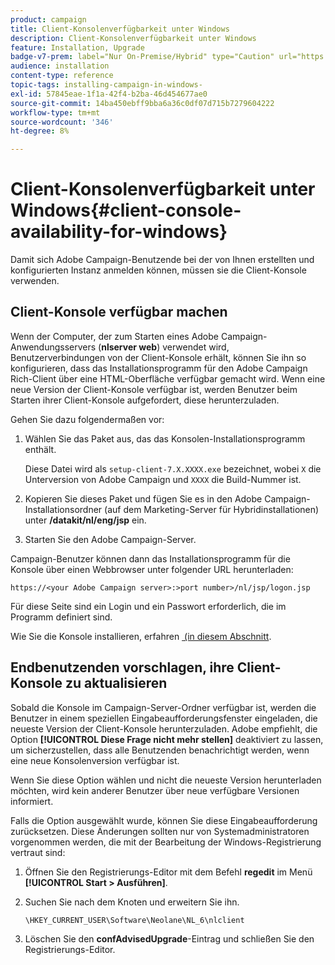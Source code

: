 ```yaml
---
product: campaign
title: Client-Konsolenverfügbarkeit unter Windows
description: Client-Konsolenverfügbarkeit unter Windows
feature: Installation, Upgrade
badge-v7-prem: label="Nur On-Premise/Hybrid" type="Caution" url="https://experienceleague.adobe.com/docs/campaign-classic/using/installing-campaign-classic/architecture-and-hosting-models/hosting-models-lp/hosting-models.html?lang=de" tooltip="Gilt nur für Hybrid- und On-Premise-Bereitstellungen"
audience: installation
content-type: reference
topic-tags: installing-campaign-in-windows-
exl-id: 57845eae-1f1a-42f4-b2ba-46d454677ae0
source-git-commit: 14ba450ebff9bba6a36c0df07d715b7279604222
workflow-type: tm+mt
source-wordcount: '346'
ht-degree: 8%

---
```


# Client-Konsolenverfügbarkeit unter Windows{#client-console-availability-for-windows}



Damit sich Adobe Campaign-Benutzende bei der von Ihnen erstellten und konfigurierten Instanz anmelden können, müssen sie die Client-Konsole verwenden.

## Client-Konsole verfügbar machen

Wenn der Computer, der zum Starten eines Adobe Campaign-Anwendungsservers (**nlserver web**) verwendet wird, Benutzerverbindungen von der Client-Konsole erhält, können Sie ihn so konfigurieren, dass das Installationsprogramm für den Adobe Campaign Rich-Client über eine HTML-Oberfläche verfügbar gemacht wird. Wenn eine neue Version der Client-Konsole verfügbar ist, werden Benutzer beim Starten ihrer Client-Konsole aufgefordert, diese herunterzuladen.

Gehen Sie dazu folgendermaßen vor:

1. Wählen Sie das Paket aus, das das Konsolen-Installationsprogramm enthält.

   Diese Datei wird als `setup-client-7.X.XXXX.exe` bezeichnet, wobei `X` die Unterversion von Adobe Campaign und `XXXX` die Build-Nummer ist.

1. Kopieren Sie dieses Paket und fügen Sie es in den Adobe Campaign-Installationsordner (auf dem Marketing-Server für Hybridinstallationen) unter **/datakit/nl/eng/jsp** ein.
1. Starten Sie den Adobe Campaign-Server.

Campaign-Benutzer können dann das Installationsprogramm für die Konsole über einen Webbrowser unter folgender URL herunterladen:

```
https://<your Adobe Campaign server>:>port number>/nl/jsp/logon.jsp
```

Für diese Seite sind ein Login und ein Passwort erforderlich, die im Programm definiert sind.

Wie Sie die Konsole installieren, erfahren [&#x200B; (in diesem Abschnitt](../../installation/using/installing-the-client-console.md).

## Endbenutzenden vorschlagen, ihre Client-Konsole zu aktualisieren

Sobald die Konsole im Campaign-Server-Ordner verfügbar ist, werden die Benutzer in einem speziellen Eingabeaufforderungsfenster eingeladen, die neueste Version der Client-Konsole herunterzuladen. Adobe empfiehlt, die Option **[!UICONTROL Diese Frage nicht mehr stellen]** deaktiviert zu lassen, um sicherzustellen, dass alle Benutzenden benachrichtigt werden, wenn eine neue Konsolenversion verfügbar ist.

Wenn Sie diese Option wählen und nicht die neueste Version herunterladen möchten, wird kein anderer Benutzer über neue verfügbare Versionen informiert.

Falls die Option ausgewählt wurde, können Sie diese Eingabeaufforderung zurücksetzen. Diese Änderungen sollten nur von Systemadministratoren vorgenommen werden, die mit der Bearbeitung der Windows-Registrierung vertraut sind:

1. Öffnen Sie den Registrierungs-Editor mit dem Befehl **regedit** im Menü **[!UICONTROL Start > Ausführen]**.
1. Suchen Sie nach dem Knoten und erweitern Sie ihn.

   ```
   \HKEY_CURRENT_USER\Software\Neolane\NL_6\nlclient
   ```

1. Löschen Sie den **confAdvisedUpgrade**-Eintrag und schließen Sie den Registrierungs-Editor.
